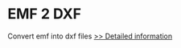 # EMF 2 DXF
Convert emf into dxf files
[>> Detailed information](https://secure.shareit.com/shareit/product.html?productid=300065560&affiliateid=200057808)